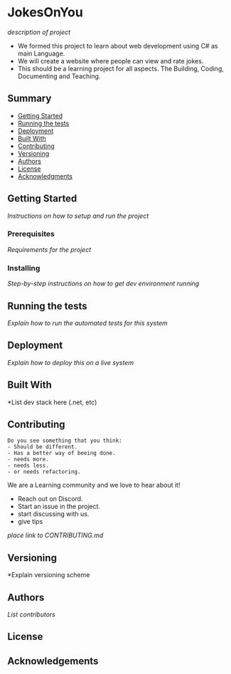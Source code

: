 # JokesOnYou

*description of project*
- We formed this project to learn about web development using C# as main Language.
- We will create a website where people can view and rate jokes.
- This should be a learning project for all aspects.
The Building, Coding, Documenting and Teaching.

## Summary

  - [Getting Started](#getting-started)
  - [Running the tests](#running-the-tests)
  - [Deployment](#deployment)
  - [Built With](#built-with)
  - [Contributing](#contributing)
  - [Versioning](#versioning)
  - [Authors](#authors)
  - [License](#license)
  - [Acknowledgments](#acknowledgements)

## Getting Started

*Instructions on how to setup and run the project*

### Prerequisites

*Requirements for the project*

### Installing

*Step-by-step instructions on how to get dev environment running*

## Running the tests
*Explain how to run the automated tests for this system*

## Deployment
*Explain how to deploy this on a live system*

## Built With
*List dev stack here (.net, etc)

## Contributing
```
Do you see something that you think:
- Should be different.
- Has a better way of beeing done.
- needs more.
- needs less.
- or needs refactoring.
```

We are a Learning community and we love to hear about it!
- Reach out on Discord.
- Start an issue in the project.
- start discussing with us.
- give tips


*place link to CONTRIBUTING.md*

## Versioning
*Explain versioning scheme

## Authors
*List contributors*

## License

## Acknowledgements
